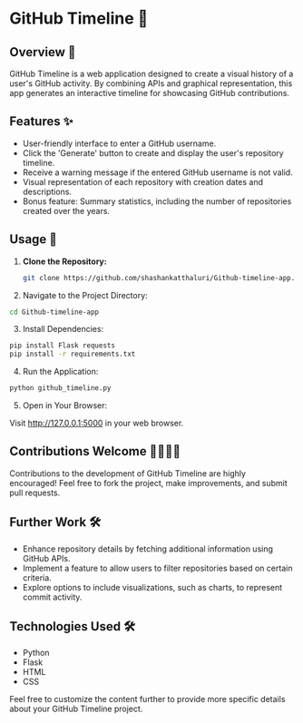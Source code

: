 # GitHub Timeline 📆

## Overview 🚀
GitHub Timeline is a web application designed to create a visual history of a user's GitHub activity. By combining APIs and graphical representation, this app generates an interactive timeline for showcasing GitHub contributions.

## Features ✨
- User-friendly interface to enter a GitHub username.
- Click the 'Generate' button to create and display the user's repository timeline.
- Receive a warning message if the entered GitHub username is not valid.
- Visual representation of each repository with creation dates and descriptions.
- Bonus feature: Summary statistics, including the number of repositories created over the years.

## Usage 🚀
1. **Clone the Repository:**
   ```bash
   git clone https://github.com/shashankatthaluri/Github-timeline-app.git
   ```
2. Navigate to the Project Directory:

```bash
cd Github-timeline-app
```


3. Install Dependencies:

```bash
pip install Flask requests
pip install -r requirements.txt
```

4. Run the Application:

```bash
python github_timeline.py
```

5. Open in Your Browser:

Visit http://127.0.0.1:5000 in your web browser.

## Contributions Welcome 👩‍💻👨‍💻
Contributions to the development of GitHub Timeline are highly encouraged! Feel free to fork the project, make improvements, and submit pull requests.

## Further Work 🛠️
- Enhance repository details by fetching additional information using GitHub APIs.
- Implement a feature to allow users to filter repositories based on certain criteria.
- Explore options to include visualizations, such as charts, to represent commit activity.


## Technologies Used 🛠️
- Python
- Flask
- HTML
- CSS

Feel free to customize the content further to provide more specific details about your GitHub Timeline project.



